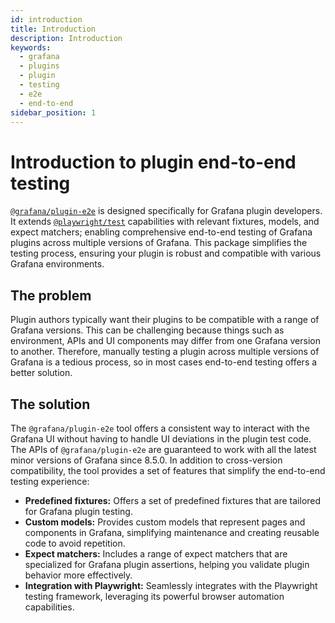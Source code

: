```yaml
---
id: introduction
title: Introduction
description: Introduction
keywords:
  - grafana
  - plugins
  - plugin
  - testing
  - e2e
  - end-to-end
sidebar_position: 1
---
```


# Introduction to plugin end-to-end testing

[`@grafana/plugin-e2e`](https://www.npmjs.com/package/@grafana/plugin-e2e?activeTab=readme) is designed specifically for Grafana plugin developers. It extends [`@playwright/test`](https://playwright.dev/) capabilities with relevant fixtures, models, and expect matchers; enabling comprehensive end-to-end testing of Grafana plugins across multiple versions of Grafana. This package simplifies the testing process, ensuring your plugin is robust and compatible with various Grafana environments.

## The problem

Plugin authors typically want their plugins to be compatible with a range of Grafana versions. This can be challenging because things such as environment, APIs and UI components may differ from one Grafana version to another. Therefore, manually testing a plugin across multiple versions of Grafana is a tedious process, so in most cases end-to-end testing offers a better solution.

## The solution

The `@grafana/plugin-e2e` tool offers a consistent way to interact with the Grafana UI without having to handle UI deviations in the plugin test code. The APIs of `@grafana/plugin-e2e` are guaranteed to work with all the latest minor versions of Grafana since 8.5.0. In addition to cross-version compatibility, the tool provides a set of features that simplify the end-to-end testing experience:

- **Predefined fixtures:** Offers a set of predefined fixtures that are tailored for Grafana plugin testing.
- **Custom models:** Provides custom models that represent pages and components in Grafana, simplifying maintenance and creating reusable code to avoid repetition.
- **Expect matchers:** Includes a range of expect matchers that are specialized for Grafana plugin assertions, helping you validate plugin behavior more effectively.
- **Integration with Playwright:** Seamlessly integrates with the Playwright testing framework, leveraging its powerful browser automation capabilities.
